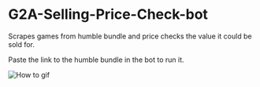 # G2A-Selling-Price-Check-bot
Scrapes games from humble bundle and price checks the value it could be sold for. 

Paste the link to the humble bundle in the bot to run it. 



![How to gif](https://i.imgur.com/OdLN0rL.gif)

